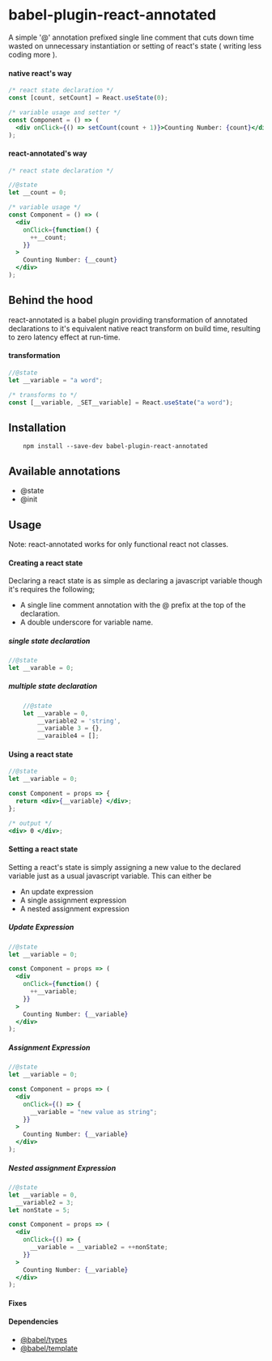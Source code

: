 ﻿# babel-plugin-react-annotated

A simple '@' annotation prefixed single line comment that cuts down time wasted on unnecessary instantiation or setting of react's state ( writing less coding more ).

#### native react's way

```jsx
/* react state declaration */
const [count, setCount] = React.useState(0);

/* variable usage and setter */
const Component = () => (
  <div onClick={() => setCount(count + 1)}>Counting Number: {count}</div>
);
```

#### react-annotated's way

```jsx
/* react state declaration */

//@state
let __count = 0;

/* variable usage */
const Component = () => (
  <div
    onClick={function() {
      ++__count;
    }}
  >
    Counting Number: {__count}
  </div>
);
```

## Behind the hood

react-annotated is a babel plugin providing transformation of annotated declarations to it's equivalent native react transform on build time, resulting to zero latency effect at run-time.

#### transformation

```jsx
//@state
let __variable = "a word";

/* transforms to */
const [__variable, _SET__variable] = React.useState("a word");
```

## Installation

```batch
    npm install --save-dev babel-plugin-react-annotated
```

## Available annotations

- @state
- @init

## Usage

Note: react-annotated works for only functional react not classes.

#### Creating a react state

Declaring a react state is as simple as declaring a javascript variable though it's requires the following;

- A single line comment annotation with the @ prefix at the top of the declaration.
- A double underscore for variable name.

##### single state declaration

```jsx
//@state
let __varable = 0;
```

##### multiple state declaration

```jsx
    //@state
    let __varable = 0,
	    __variable2 = 'string',
	    __variable 3 = {},
	    __varaible4 = [];
```

#### Using a react state

```jsx
//@state
let __variable = 0;

const Component = props => {
  return <div>{__variable} </div>;
};

/* output */
<div> 0 </div>;
```

#### Setting a react state

Setting a react's state is simply assigning a new value to the declared variable just as a usual javascript variable.
This can either be

- An update expression
- A single assignment expression
- A nested assignment expression

##### Update Expression

```jsx
//@state
let __variable = 0;

const Component = props => (
  <div
    onClick={function() {
      ++__variable;
    }}
  >
    Counting Number: {__variable}
  </div>
);
```

##### Assignment Expression

```jsx
//@state
let __variable = 0;

const Component = props => (
  <div
    onClick={() => {
      __variable = "new value as string";
    }}
  >
    Counting Number: {__variable}
  </div>
);
```

##### Nested assignment Expression

```jsx
//@state
let __variable = 0,
  __variable2 = 3;
let nonState = 5;

const Component = props => (
  <div
    onClick={() => {
      __variable = __variable2 = ++nonState;
    }}
  >
    Counting Number: {__variable}
  </div>
);
```

#### Fixes

#### Dependencies

- [@babel/types](https://github.com/babel/babel/tree/master/packages/babel-types/src/definitions)
- [@babel/template](https://github.com/babel/babel/tree/master/packages/babel-template)
